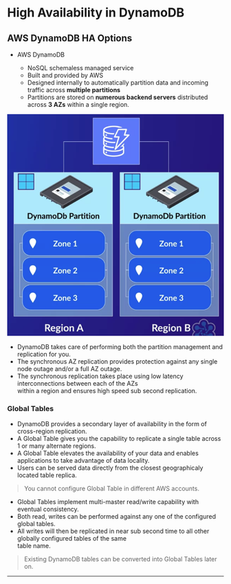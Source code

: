 # High Availability in DynamoDB

## AWS DynamoDB HA Options

- AWS DynamoDB

  - NoSQL schemaless managed service
  - Built and provided by AWS
  - Designed internally to automatically partition data and incoming traffic across **multiple partitions**
  - Partitions are stored on **numerous backend servers** distributed across **3 AZs** within a single region.

![picture 1](/images/AWS_SAA_HADDB_1.png)

- DynamoDB takes care of performing both the partition management and replication for you.
- The synchronous AZ replication provides protection against any single node outage and/or a full AZ outage.
- The synchronous replication takes place using low latency interconnections between each of the AZs  
  within a region and ensures high speed sub second replication.

### Global Tables

- DynamoDB provides a secondary layer of availability in the form of cross-region replication.
- A Global Table gives you the capability to replicate a single table across 1 or many alternate regions.
- A Global Table elevates the availability of your data and enables applications to take advantage of data locality.
- Users can be served data directly from the closest geographicaly located table replica.

> You cannot configure Global Table in different AWS accounts.

- Global Tables implement multi-master read/write capability with eventual consistency.
- Both read, writes can be performed against any one of the configured global tables.
- All writes will then be replicated in near sub second time to all other globally configured tables of the same  
  table name.

> Existing DynamoDB tables can be converted into Global Tables later on.

---
